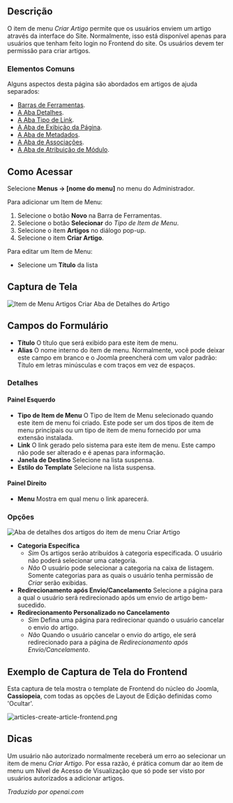 <!-- Filename: Help4.x:Menu_Item:_Create_Article / Display title: Criar Artigo -->

## Descrição

O item de menu *Criar Artigo* permite que os usuários enviem um artigo através da interface do Site. Normalmente, isso está disponível apenas para usuários que tenham feito login no Frontend do site. Os usuários devem ter permissão para criar artigos.

### Elementos Comuns

Alguns aspectos desta página são abordados em artigos de ajuda separados:

* [Barras de Ferramentas](jdocmanual?article=help/common-elements/toolbars).
* [A Aba Detalhes](jdocmanual?article=help/menu-items-common/menu-item-details).
* [A Aba Tipo de Link](jdocmanual?article=help/menu-items-common/menu-item-link-type).
* [A Aba de Exibição da Página](jdocmanual?article=help/menu-items-common/menu-item-page-display).
* [A Aba de Metadados](jdocmanual?article=help/menu-items-common/menu-item-metadata).
* [A Aba de Associações](jdocmanual?article=help/common-elements/edit-associations).
* [A Aba de Atribuição de Módulo](jdocmanual?article=help/menu-items-common/menu-item-module-assignment).

## Como Acessar

Selecione **Menus → \[nome do menu\]** no menu do Administrador.

Para adicionar um Item de Menu:

1. Selecione o botão **Novo** na Barra de Ferramentas.
2. Selecione o botão **Selecionar** do *Tipo de Item de Menu*.
3. Selecione o item **Artigos** no diálogo pop-up.
4. Selecione o item **Criar Artigo**.

Para editar um Item de Menu:

- Selecione um **Título** da lista

## Captura de Tela

![Item de Menu Artigos Criar Aba de Detalhes do Artigo](../../../pt/images/menu-items/articles-create-article-details-tab.png)

## Campos do Formulário

- **Título** O título que será exibido para este item de menu.
- **Alias** O nome interno do item de menu. Normalmente, você pode deixar
  este campo em branco e o Joomla preencherá com um valor padrão: Título em letras minúsculas
  e com traços em vez de espaços.

### Detalhes

#### Painel Esquerdo

- **Tipo de Item de Menu** O Tipo de Item de Menu selecionado quando este item de menu
  foi criado. Este pode ser um dos tipos de item de menu principais ou um tipo de item de menu
  fornecido por uma extensão instalada.
- **Link** O link gerado pelo sistema para este item de menu. Este campo
  não pode ser alterado e é apenas para informação.
- **Janela de Destino** Selecione na lista suspensa.
- **Estilo do Template** Selecione na lista suspensa.

#### Painel Direito

- **Menu** Mostra em qual menu o link aparecerá.

### Opções

![Aba de detalhes dos artigos do item de menu Criar Artigo](../../../pt/images/menu-items/articles-create-article-options-tab.png)

- **Categoria Específica**
  - *Sim* Os artigos serão atribuídos à categoria especificada. O usuário
    não poderá selecionar uma categoria.
  - *Não* O usuário pode selecionar a categoria na caixa de listagem. Somente
    categorias para as quais o usuário tenha permissão de *Criar* serão exibidas.
- **Redirecionamento após Envio/Cancelamento** Selecione a página para a qual o usuário será
  redirecionado após um envio de artigo bem-sucedido.
- **Redirecionamento Personalizado no Cancelamento**
  - *Sim* Defina uma página para redirecionar quando o usuário cancelar o envio do artigo.
  - *Não* Quando o usuário cancelar o envio do artigo, ele será redirecionado para
    a página de *Redirecionamento após Envio/Cancelamento*.

## Exemplo de Captura de Tela do Frontend

Esta captura de tela mostra o template de Frontend do núcleo do Joomla, **Cassiopeia**, com todas as opções de Layout de Edição definidas como 'Ocultar'.

![articles-create-article-frontend.png](../../../en/images/menu-items/articles-create-article-frontend.png)

## Dicas

Um usuário não autorizado normalmente receberá um erro ao selecionar un item de menu *Criar Artigo*. Por essa razão, é prática comum dar ao item de menu um Nível de Acesso de Visualização que só pode ser visto por usuários autorizados a adicionar artigos.

*Traduzido por openai.com*

